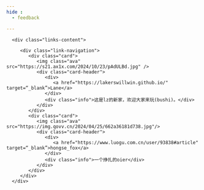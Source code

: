 ```yaml
---
hide :
  - feedback

---
```




<div class="post-body">
   <div id="links">
      <style>
/* 用于大屏幕和小屏幕的通用样式 */
.card {
    width: 45%;
    font-size: 1.2rem;
    padding: 10px 20px;
    border-radius: 4px;
    transition-duration: 0.15s;
    margin-bottom: 1rem;
    display: flex;
 }
 .card:nth-child(odd) {
    float: left;
 }
 .card:nth-child(even) {
    float: right;
 }
 .card:hover {
    transform: scale(1.1);
    box-shadow: 0 2px 6px 0 rgba(0, 0, 0, 0.12), 0 0 6px 0 rgba(0, 0, 0, 0.04);
 }
 .card a {
    border: none;
 }
 .card .ava {
    width: 4rem!important;
    height: 4rem!important;
    margin: 0!important;
    margin-right: 1em!important;
    border-radius: 4px;
 }
 .card .card-header {
    font-style: italic;
    overflow: hidden;
    width: 100%;
 }
 .card .card-header a {
    font-style: normal;
    color: #608DBD;
    font-weight: bold;
    text-decoration: none;
 }
 .card .card-header a:hover {
    color: #d480aa;
    text-decoration: none;
 }
 .card .card-header .info {
    font-style: normal;
    color: #a3a3a3;
    font-size: 14px;
    min-width: 0;
    overflow: hidden;
    white-space: normal;
 }
 /* 媒体查询：小屏幕 */
 @media (max-width: 768px) {
    .card {
       width: 100%; /* 在小屏幕上显示为单列 */
       float: none; /* 清除浮动 */
    }
 }
      </style>

      <div class="links-content">

         <div class="link-navigation">
            <div class="card">
               <img class="ava" src="https://s21.ax1x.com/2024/10/23/pAdULBd.jpg" />
               <div class="card-header">
                  <div>
                     <a href="https://lakerswillwin.github.io/" target=“_blank”>Lane</a>
                  </div>
                  <div class="info">这是lz的新家，欢迎大家来玩(bushi)。</div>
               </div>
            </div>
            <div class="card">
               <img class="ava" src="https://img.qovv.cn/2024/04/25/662a36181d738.jpg"/>
               <div class="card-header">
                  <div>
                     <a href="https://www.luogu.com.cn/user/93838#article" target=“_blank”>hongse_fox</a>
                  </div>
                  <div class="info">一个挣扎的oier</div>
               </div>
            </div>
         </div>
      </div>
   </div>
</div>